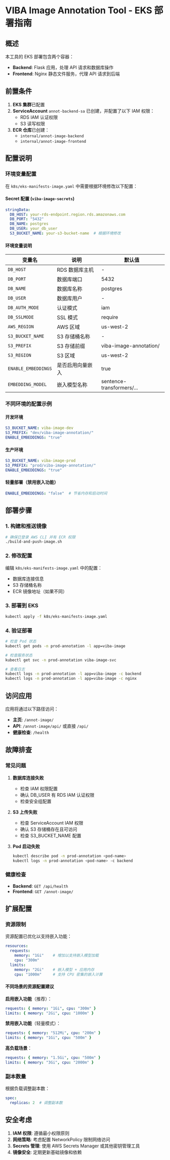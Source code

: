 # VIBA Image Annotation Tool - EKS 部署指南

## 概述

本工具的 EKS 部署包含两个容器：
- **Backend**: Flask 应用，处理 API 请求和数据库操作
- **Frontend**: Nginx 静态文件服务，代理 API 请求到后端

## 前置条件

1. **EKS 集群**已配置
2. **ServiceAccount** `annot-backend-sa` 已创建，并配置了以下 IAM 权限：
   - RDS IAM 认证权限
   - S3 读写权限
3. **ECR 仓库**已创建：
   - `internal/annot-image-backend`
   - `internal/annot-image-frontend`

## 配置说明

### 环境变量配置

在 `k8s/eks-manifests-image.yaml` 中需要根据环境修改以下配置：

#### Secret 配置 (`viba-image-secrets`)
```yaml
stringData:
  DB_HOST: your-rds-endpoint.region.rds.amazonaws.com
  DB_PORT: "5432"
  DB_NAME: postgres
  DB_USER: your_db_user
  S3_BUCKET_NAME: your-s3-bucket-name  # 根据环境修改
```

#### 环境变量说明

| 变量名 | 说明 | 默认值 |
|--------|------|--------|
| `DB_HOST` | RDS 数据库主机 | - |
| `DB_PORT` | 数据库端口 | 5432 |
| `DB_NAME` | 数据库名称 | postgres |
| `DB_USER` | 数据库用户 | - |
| `DB_AUTH_MODE` | 认证模式 | iam |
| `DB_SSLMODE` | SSL 模式 | require |
| `AWS_REGION` | AWS 区域 | us-west-2 |
| `S3_BUCKET_NAME` | S3 存储桶名称 | - |
| `S3_PREFIX` | S3 存储前缀 | viba-image-annotation/ |
| `S3_REGION` | S3 区域 | us-west-2 |
| `ENABLE_EMBEDDINGS` | 是否启用向量嵌入 | true |
| `EMBEDDING_MODEL` | 嵌入模型名称 | sentence-transformers/... |

### 不同环境的配置示例

#### 开发环境
```yaml
S3_BUCKET_NAME: viba-image-dev
S3_PREFIX: "dev/viba-image-annotation/"
ENABLE_EMBEDDINGS: "true"
```

#### 生产环境
```yaml
S3_BUCKET_NAME: viba-image-prod
S3_PREFIX: "prod/viba-image-annotation/"
ENABLE_EMBEDDINGS: "true"
```

#### 轻量部署（禁用嵌入功能）
```yaml
ENABLE_EMBEDDINGS: "false"  # 节省内存和启动时间
```

## 部署步骤

### 1. 构建和推送镜像

```bash
# 确保已登录 AWS CLI 并有 ECR 权限
./build-and-push-image.sh
```

### 2. 修改配置

编辑 `k8s/eks-manifests-image.yaml` 中的配置：
- 数据库连接信息
- S3 存储桶名称
- ECR 镜像地址（如果不同）

### 3. 部署到 EKS

```bash
kubectl apply -f k8s/eks-manifests-image.yaml
```

### 4. 验证部署

```bash
# 检查 Pod 状态
kubectl get pods -n prod-annotation -l app=viba-image

# 检查服务状态
kubectl get svc -n prod-annotation viba-image-svc

# 查看日志
kubectl logs -n prod-annotation -l app=viba-image -c backend
kubectl logs -n prod-annotation -l app=viba-image -c nginx
```

## 访问应用

应用将通过以下路径访问：
- **主页**: `/annot-image/`
- **API**: `/annot-image/api/` 或直接 `/api/`
- **健康检查**: `/health`

## 故障排查

### 常见问题

1. **数据库连接失败**
   - 检查 IAM 权限配置
   - 确认 DB_USER 有 RDS IAM 认证权限
   - 检查安全组配置

2. **S3 上传失败**
   - 检查 ServiceAccount IAM 权限
   - 确认 S3 存储桶存在且可访问
   - 检查 S3_BUCKET_NAME 配置

3. **Pod 启动失败**
   ```bash
   kubectl describe pod -n prod-annotation <pod-name>
   kubectl logs -n prod-annotation <pod-name> -c backend
   ```

### 健康检查

- **Backend**: `GET /api/health`
- **Frontend**: `GET /annot-image/`

## 扩展配置

### 资源限制

资源配置已优化以支持嵌入功能：

```yaml
resources:
  requests:
    memory: "1Gi"    # 增加以支持嵌入模型加载
    cpu: "300m"
  limits:
    memory: "2Gi"    # 嵌入模型 + 应用内存
    cpu: "1000m"     # 支持 CPU 密集的嵌入计算
```

#### 不同场景的资源配置建议

**启用嵌入功能**（推荐）：
```yaml
requests: { memory: "1Gi", cpu: "300m" }
limits: { memory: "2Gi", cpu: "1000m" }
```

**禁用嵌入功能**（轻量模式）：
```yaml
requests: { memory: "512Mi", cpu: "200m" }
limits: { memory: "1Gi", cpu: "500m" }
```

**高负载场景**：
```yaml
requests: { memory: "1.5Gi", cpu: "500m" }
limits: { memory: "3Gi", cpu: "2000m" }
```

### 副本数量

根据负载调整副本数：

```yaml
spec:
  replicas: 2  # 调整副本数
```

## 安全考虑

1. **IAM 权限**: 遵循最小权限原则
2. **网络策略**: 考虑配置 NetworkPolicy 限制网络访问
3. **Secrets 管理**: 使用 AWS Secrets Manager 或其他密钥管理工具
4. **镜像安全**: 定期更新基础镜像和依赖
